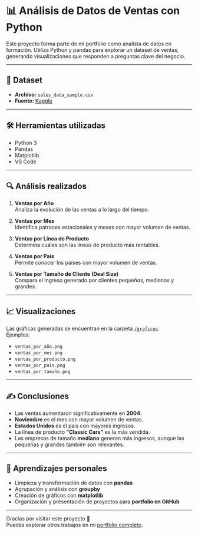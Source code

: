 # 📊 Análisis de Datos de Ventas con Python

Este proyecto forma parte de mi portfolio como analista de datos en formación. Utiliza Python y pandas para explorar un dataset de ventas, generando visualizaciones que responden a preguntas clave del negocio.

---

## 📁 Dataset

- **Archivo:** `sales_data_sample.csv`
- **Fuente:** [Kaggle](https://www.kaggle.com/datasets/kyanyoga/sample-sales-data)

---

## 🛠 Herramientas utilizadas

- Python 3
- Pandas
- Matplotlib
- VS Code

---

## 🔍 Análisis realizados

1. **Ventas por Año**  
   Analiza la evolución de las ventas a lo largo del tiempo.

2. **Ventas por Mes**  
   Identifica patrones estacionales y meses con mayor volumen de ventas.

3. **Ventas por Línea de Producto**  
   Determina cuáles son las líneas de producto más rentables.

4. **Ventas por País**  
   Permite conocer los países con mayor volumen de ventas.

5. **Ventas por Tamaño de Cliente (Deal Size)**  
   Compara el ingreso generado por clientes pequeños, medianos y grandes.

---

## 📈 Visualizaciones

Las gráficas generadas se encuentran en la carpeta [`/graficos`](./graficos).  
Ejemplos:

- `ventas_por_año.png`
- `ventas_por_mes.png`
- `ventas_por_producto.png`
- `ventas_por_pais.png`
- `ventas_por_tamaño.png`

---

## ✍️ Conclusiones

- Las ventas aumentaron significativamente en **2004**.
- **Noviembre** es el mes con mayor volumen de ventas.
- **Estados Unidos** es el país con mayores ingresos.
- La línea de producto **"Classic Cars"** es la más vendida.
- Las empresas de tamaño **mediano** generan más ingresos, aunque las pequeñas y grandes también son relevantes.

---

## 🧠 Aprendizajes personales

- Limpieza y transformación de datos con **pandas**
- Agrupación y análisis con **groupby**
- Creación de gráficos con **matplotlib**
- Organización y presentación de proyectos para **portfolio en GitHub**

---

Gracias por visitar este proyecto 🙌  
Puedes explorar otros trabajos en mi [portfolio completo](https://github.com/diegotrbass).

